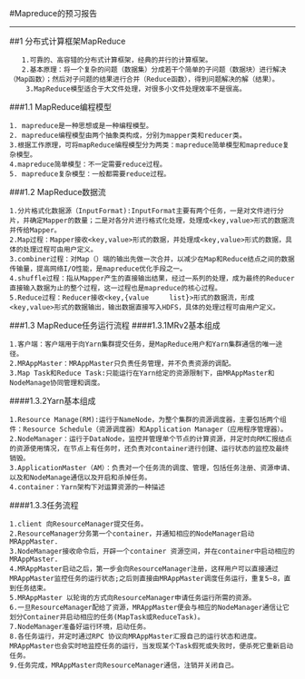 ﻿#Mapreduce的预习报告



---
##1 分布式计算框架MapReduce

       1.可靠的、高容错的分布式计算框架，经典的并行的计算框架。
       2.基本原理：将一个复杂的问题（数据集）分成若干个简单的子问题（数据块）进行解决（Map函数）；然后对子问题的结果进行合并（Reduce函数），得到问题解决的解（结果）。 
        3.MapReduce模型适合于大文件处理，对很多小文件处理效率不是很高。

###1.1 MapReduce编程模型

    1. mapreduce是一种思想或是一种编程模型。
    2. mapreduce编程模型由两个抽象类构成，分别为mapper类和reducer类。
    3.根据工作原理，可将mapReduce编程模型分为两类：mapreduce简单模型和mapreduce复杂模型。
    4.mapreduce简单模型：不一定需要reduce过程。
    5. mapreduce复杂模型：一般都需要reduce过程。

###1.2 MapReduce数据流
    
    

    1.分片格式化数据源（InputFormat):InputFormat主要有两个任务，一是对文件进行分片，并确定Mapper的数量；二是对各分片进行格式化处理，处理成<key,value>形式的数据流并传给Mapper。
    2.Map过程：Mapper接收<key,value>形式的数据，并处理成<key,value>形式的数据，具体的处理过程可由用户定义。
    3.combiner过程：对Map（）端的输出先做一次合并，以减少在Map和Reduce结点之间的数据传输量，提高网络I/O性能，是mapreduce优化手段之一。
    4.shuffle过程：指从Mapper产生的直接输出结果，经过一系列的处理，成为最终的Reducer直接输入数据为止的整个过程，这一过程也是mapreduce的核心过程。
    5.Reduce过程：Reducer接收<key,{value     list}>形式的数据流，形成<key,value>形式的数据输出，输出数据直接写入HDFS，具体的处理过程可由用户定义。

###1.3 MapReduce任务运行流程
####1.3.1MRv2基本组成

    1.客户端：客户端用于向Yarn集群提交任务，是MapReduce用户和Yarn集群通信的唯一途径。
    2.MRAppMaster：MRAppMaster只负责任务管理，并不负责资源的调配。
    3.Map Task和Reduce Task:只能运行在Yarn给定的资源限制下，由MRAppMaster和NodeManage协同管理和调度。
####1.3.2Yarn基本组成

    1.Resource Manage(RM):运行于NameNode，为整个集群的资源调度器，主要包括两个组件：Resource Schedule（资源调度器）和Application Manager（应用程序管理器）。
    2.NodeManager：运行于DataNode，监控并管理单个节点的计算资源，并定时向RM汇报结点的资源使用情况，在节点上有任务时，还负责对container进行创建、运行状态的监控及最终销毁。
    3.ApplicationMaster（AM）：负责对一个任务流的调度、管理，包括任务注册、资源申请、以及和NodeManage通信以及开启和杀掉任务。
    4.container：Yarn架构下对运算资源的一种描述
    
####1.3.3任务流程
    

    1.client 向ResourceManager提交任务。
    2.ResourceManager分务第一个container，并通知相应的NodeManager启动 MRAppMaster.
    3.NodeManager接收命令后，开辟一个container 资源空间，并在container中启动相应的 MRAppMaster.
    4.MRAppMaster启动之后，第一步会向ResourceManager注册，这样用户可以直接通过 MRAppMaster监控任务的运行状态;之后则直接由MRAppMaster调度任务运行，重复5~8，直到任务结束。
    5.MRAppMaster 以轮询的方式向ResourceManager申请任务运行所需的资源。
    6.一旦ResourceManager配给了资源，MRAppMaster便会与相应的NodeManager通信让它划分Container并启动相应的任务(MapTask或ReduceTask)。
    7.NodeManager准备好运行环境，启动任务。
    8.各任务运行，并定时通过RPC 协议向MRAppMaster汇报自己的运行状态和进度。 MRAppMaster也会实时地监控任务的运行，当发现某个Task假死或失败时，便杀死它重新启动任务。
    9.任务完成，MRAppMaster向ResourceManager通信，注销并关闭自己。


